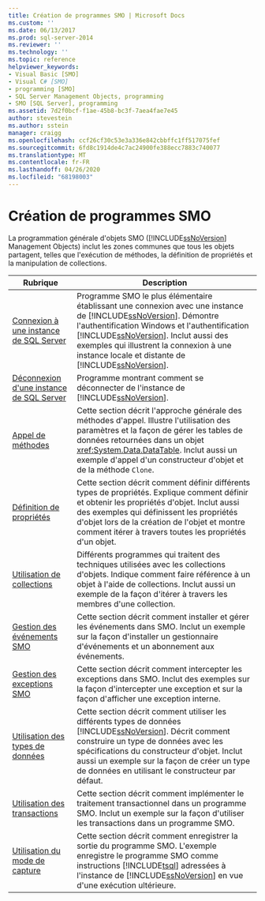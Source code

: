 ```yaml
---
title: Création de programmes SMO | Microsoft Docs
ms.custom: ''
ms.date: 06/13/2017
ms.prod: sql-server-2014
ms.reviewer: ''
ms.technology: ''
ms.topic: reference
helpviewer_keywords:
- Visual Basic [SMO]
- Visual C# [SMO]
- programming [SMO]
- SQL Server Management Objects, programming
- SMO [SQL Server], programming
ms.assetid: 7d2f0bcf-f1ae-45b8-bc3f-7aea4fae7e45
author: stevestein
ms.author: sstein
manager: craigg
ms.openlocfilehash: ccf26cf30c53e3a336e842cbbffc1ff517075fef
ms.sourcegitcommit: 6fd8c1914de4c7ac24900fe388ecc7883c740077
ms.translationtype: MT
ms.contentlocale: fr-FR
ms.lasthandoff: 04/26/2020
ms.locfileid: "68198003"
---
```

# <a name="creating-smo-programs"></a>Création de programmes SMO
  La programmation générale d'objets SMO ([!INCLUDE[ssNoVersion](../../../includes/ssnoversion-md.md)] Management Objects) inclut les zones communes que tous les objets partagent, telles que l'exécution de méthodes, la définition de propriétés et la manipulation de collections.  
  
|Rubrique|Description|  
|-----------|-----------------|  
|[Connexion à une instance de SQL Server](connecting-to-an-instance-of-sql-server.md)|Programme SMO le plus élémentaire établissant une connexion avec une instance de [!INCLUDE[ssNoVersion](../../../includes/ssnoversion-md.md)]. Démontre l'authentification Windows et l'authentification [!INCLUDE[ssNoVersion](../../../includes/ssnoversion-md.md)]. Inclut aussi des exemples qui illustrent la connexion à une instance locale et distante de [!INCLUDE[ssNoVersion](../../../includes/ssnoversion-md.md)].|  
|[Déconnexion d'une instance de SQL Server](disconnecting-from-an-instance-of-sql-server.md)|Programme montrant comment se déconnecter de l'instance de [!INCLUDE[ssNoVersion](../../../includes/ssnoversion-md.md)].|  
|[Appel de méthodes](calling-methods.md)|Cette section décrit l'approche générale des méthodes d'appel. Illustre l'utilisation des paramètres et la façon de gérer les tables de données retournées dans un objet <xref:System.Data.DataTable>. Inclut aussi un exemple d'appel d'un constructeur d'objet et de la méthode `Clone`.|  
|[Définition de propriétés](setting-properties-smo.md)|Cette section décrit comment définir différents types de propriétés. Explique comment définir et obtenir les propriétés d'objet. Inclut aussi des exemples qui définissent les propriétés d'objet lors de la création de l'objet et montre comment itérer à travers toutes les propriétés d'un objet.|  
|[Utilisation de collections](using-collections.md)|Différents programmes qui traitent des techniques utilisées avec les collections d'objets. Indique comment faire référence à un objet à l'aide de collections. Inclut aussi un exemple de la façon d'itérer à travers les membres d'une collection.|  
|[Gestion des événements SMO](handling-smo-events.md)|Cette section décrit comment installer et gérer les événements dans SMO. Inclut un exemple sur la façon d'installer un gestionnaire d'événements et un abonnement aux événements.|  
|[Gestion des exceptions SMO](handling-smo-exceptions.md)|Cette section décrit comment intercepter les exceptions dans SMO. Inclut des exemples sur la façon d'intercepter une exception et sur la façon d'afficher une exception interne.|  
|[Utilisation des types de données](working-with-data-types.md)|Cette section décrit comment utiliser les différents types de données [!INCLUDE[ssNoVersion](../../../includes/ssnoversion-md.md)]. Décrit comment construire un type de données avec les spécifications du constructeur d'objet. Inclut aussi un exemple sur la façon de créer un type de données en utilisant le constructeur par défaut.|  
|[Utilisation des transactions](using-transactions.md)|Cette section décrit comment implémenter le traitement transactionnel dans un programme SMO. Inclut un exemple sur la façon d'utiliser les transactions dans un programme SMO.|  
|[Utilisation du mode de capture](using-capture-mode.md)|Cette section décrit comment enregistrer la sortie du programme SMO. L'exemple enregistre le programme SMO comme instructions [!INCLUDE[tsql](../../../includes/tsql-md.md)] adressées à l'instance de [!INCLUDE[ssNoVersion](../../../includes/ssnoversion-md.md)] en vue d'une exécution ultérieure.|  
  
  
